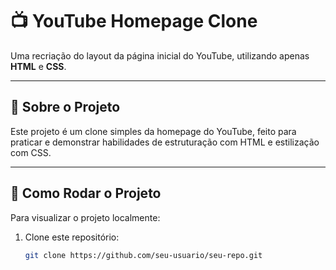 # 📺 YouTube Homepage Clone

Uma recriação do layout da página inicial do YouTube, utilizando apenas **HTML** e **CSS**.

---

## 📄 Sobre o Projeto

Este projeto é um clone simples da homepage do YouTube, feito para praticar e demonstrar habilidades de estruturação com HTML e estilização com CSS.

---

## 🚀 Como Rodar o Projeto

Para visualizar o projeto localmente:

1. Clone este repositório:
   ```bash
   git clone https://github.com/seu-usuario/seu-repo.git
